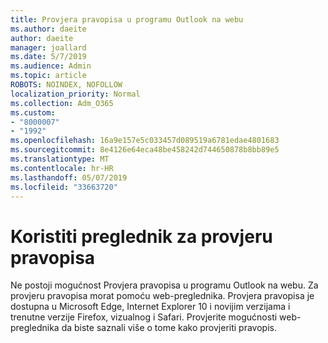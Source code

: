 ```yaml
---
title: Provjera pravopisa u programu Outlook na webu
ms.author: daeite
author: daeite
manager: joallard
ms.date: 5/7/2019
ms.audience: Admin
ms.topic: article
ROBOTS: NOINDEX, NOFOLLOW
localization_priority: Normal
ms.collection: Adm_O365
ms.custom:
- "8000007"
- "1992"
ms.openlocfilehash: 16a9e157e5c033457d089519a6781edae4801683
ms.sourcegitcommit: 8e4126e64eca48be458242d744650878b8bb89e5
ms.translationtype: MT
ms.contentlocale: hr-HR
ms.lasthandoff: 05/07/2019
ms.locfileid: "33663720"
---
```

# <a name="use-your-browser-to-check-spelling"></a>Koristiti preglednik za provjeru pravopisa

Ne postoji mogućnost Provjera pravopisa u programu Outlook na webu. Za provjeru pravopisa morat pomoću web-preglednika. Provjera pravopisa je dostupna u Microsoft Edge, Internet Explorer 10 i novijim verzijama i trenutne verzije Firefox, vizualnog i Safari. Provjerite mogućnosti web-preglednika da biste saznali više o tome kako provjeriti pravopis.